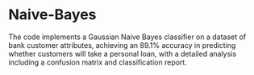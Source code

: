 # Naive-Bayes
The code implements a Gaussian Naive Bayes classifier on a dataset of bank customer attributes, achieving an 89.1% accuracy in predicting whether customers will take a personal loan, with a detailed analysis including a confusion matrix and classification report.
